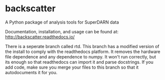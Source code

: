 # backscatter
A Python package of analysis tools for SuperDARN data

Documentation, installation, and usage can be found at:
http://backscatter.readthedocs.io/

There is a seperate branch called rtd. This branch has a modified version of the install to comply with the readthedocs platform. It removes the hardware file dependence and any dependence to numpy. It won't run correctly, but its enough so that readthedocs can import it and parse docstrings. If you add code, make sure you merge your files to this branch so that it autodocuments it for you.
